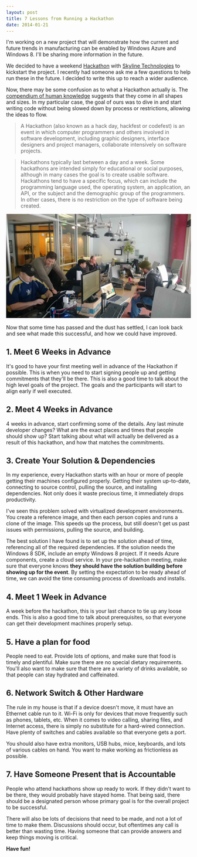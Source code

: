 ```yaml
---
layout: post
title: 7 Lessons from Running a Hackathon
date: 2014-01-21
---
```

I'm working on a new project that will demonstrate how the current and future trends in manufacturing can be enabled by Windows Azure and Windows 8. I'll be sharing more information in the future.

We decided to have a weekend [Hackathon](http://en.wikipedia.org/wiki/Hackathon) with [Skyline Technologies](http://skylinetechnologies.com/) to kickstart the project. I recently had someone ask me a few questions to help run these in the future. I decided to write this up to reach a wider audience.

Now, there may be some confusion as to what a Hackathon actually is. The [compendium of human knowledge](http://en.wikipedia.org/wiki/Hackathon) suggests that they come in all shapes and sizes. In my particular case, the goal of ours was to dive in and start writing code without being slowed down by process or restrictions, allowing the ideas to flow.

>A Hackathon (also known as a hack day, hackfest or codefest) is an event in which computer programmers and others involved in software development, including graphic designers, interface designers and project managers, collaborate intensively on software projects.

>Hackathons typically last between a day and a week. Some hackathons are intended simply for educational or social purposes, although in many cases the goal is to create usable software. Hackathons tend to have a specific focus, which can include the programming language used, the operating system, an application, an API, or the subject and the demographic group of the programmers. In other cases, there is no restriction on the type of software being created.

![Hackathon](hackathon@2x.jpg)

Now that some time has passed and the dust has settled, I can look back and see what made this successful, and how we could have improved.

## 1. Meet 6 Weeks in Advance

It's good to have your first meeting well in advance of the Hackathon if possible. This is when you need to start signing people up and getting commitments that they'll be there. This is also a good time to talk about the high level goals of the project. The goals and the participants will start to align early if well executed.

## 2. Meet 4 Weeks in Advance

4 weeks in advance, start confirming some of the details. Any last minute developer changes? What are the exact places and times that people should show up? Start talking about what will actually be delivered as a result of this hackathon, and how that matches the commitments.

## 3. Create Your Solution & Dependencies

In my experience, every Hackathon starts with an hour or more of people getting their machines configured properly. Getting their system up-to-date, connecting to source control, pulling the source, and installing dependencies. Not only does it waste precious time, it immediately drops productivity.

I've seen this problem solved with virtualized development environments. You create a reference image, and then each person copies and runs a clone of the image. This speeds up the process, but still doesn't get us past issues with permissions, pulling the source, and building.

The best solution I have found is to set up the solution ahead of time, referencing all of the required dependencies. If the solution needs the Windows 8 SDK, include an empty Windows 8 project. If it needs Azure components, create a cloud service. In your pre-hackathon meeting, make sure that everyone knows **they should have the solution building before showing up for the event**. By setting the expectation to be ready ahead of time, we can avoid the time consuming process of downloads and installs.

## 4. Meet 1 Week in Advance

A week before the hackathon, this is your last chance to tie up any loose ends. This is also a good time to talk about prerequisites, so that everyone can get their development machines properly setup.

## 5. Have a plan for food

People need to eat. Provide lots of options, and make sure that food is timely and plentiful. Make sure there are no special dietary requirements. You'll also want to make sure that there are a variety of drinks available, so that people can stay hydrated and caffeinated.

## 6. Network Switch & Other Hardware

The rule in my house is that if a device doesn't move, it must have an Ethernet cable run to it. Wi-Fi is only for devices that move frequently such as phones, tablets, etc. When it comes to video calling, sharing files, and Internet access, there is simply no substitute for a hard-wired connection. Have plenty of switches and cables available so that everyone gets a port.

You should also have extra monitors, USB hubs, mice, keyboards, and lots of various cables on hand. You want to make working as frictionless as possible.

## 7. Have Someone Present that is Accountable

People who attend hackathons show up ready to work. If they didn't want to be there, they would probably have stayed home. That being said, there should be a designated person whose primary goal is for the overall project to be successful.

There will also be lots of decisions that need to be made, and not a lot of time to make them. Discussions should occur, but oftentimes any call is better than wasting time. Having someone that can provide answers and keep things moving is critical.

**Have fun!**